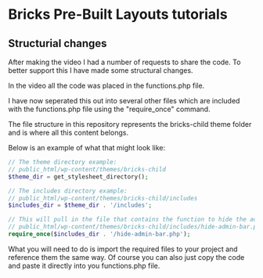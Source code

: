 # Bricks Pre-Built Layouts tutorials

## Structurial changes

After making the video I had a number of requests to share the code. To better support this I have made some structural changes.

In the video all the code was placed in the functions.php file.

I have now seperated this out into several other files which are included with the functions.php file using the "require_once" command.

The file structure in this repository represents the bricks-child theme folder and is where all this content belongs.

Below is an example of what that might look like:

```php
// The theme directory example:
// public_html/wp-content/themes/bricks-child
$theme_dir = get_stylesheet_directory();

// The includes directory example:
// public_html/wp-content/themes/bricks-child/includes
$includes_dir = $theme_dir . '/includes';

// This will pull in the file that contains the function to hide the admin bar to ensure it is included when the functions.php file is loaded
// public_html/wp-content/themes/bricks-child/includes/hide-admin-bar.php
require_once($includes_dir . '/hide-admin-bar.php');

```

What you will need to do is import the required files to your project and reference them the same way. Of course you can also just copy the code and paste it directly into you functions.php file.
